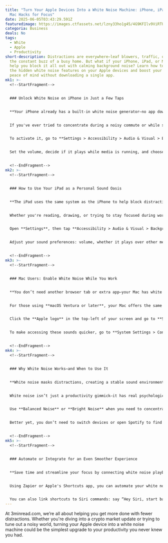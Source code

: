 ```yaml
---
title: "Turn Your Apple Devices Into a White Noise Machine: iPhone, iPad, and
  Mac Hacks for Focus"
date: 2025-06-05T03:43:29.591Z
featuredimage: https://images.ctfassets.net/lzny33ho1g45/4G9KFIlv9ViRTUq1nn9Ia0/8908162b925f6de5d613916c8cb96378/Best_Mac_productivity_apps.jpg?w=1520&fm=avif&q=31&fit=thumb&h=760
categoria: Business
deals: No
tags:
  - White
  - Apple
  - Productivity
short-description: Distractions are everywhere—leaf blowers, traffic, or even
  the constant buzz of a busy home. But what if your iPhone, iPad, or Mac could
  help you block it all out with calming background noise? Learn how to access
  the hidden white noise features on your Apple devices and boost your focus and
  peace of mind without downloading a single app.
mk1: >-
  <!--StartFragment-->


  ### Unlock White Noise on iPhone in Just a Few Taps


  **Your iPhone already has a built-in white noise generator—no app downloads needed.**


  If you've ever tried to concentrate during a noisy commute or while someone mows the lawn outside your window, you know the struggle. Thankfully, your iPhone has a hidden gem in the Accessibility settings: background sounds. Apple’s built-in white noise feature lets you play calming ambient noise straight from your phone.


  To activate it, go to **Settings > Accessibility > Audio & Visual > Background Sounds**. Flip the toggle switch to **on**, then choose your preferred sound. You’ll find options like **Balanced Noise**, **Bright Noise**, and natural environments like **Rain**, **Stream**, or **Fire**.


  Set the volume, decide if it plays while media is running, and choose whether the sounds should stop when your device is locked. Once activated, an **ear icon** will appear in the **Control Center**. Swipe down from the top-right corner, tap the ear icon, and you can control the sound anytime—change tracks, adjust volume, or turn it off completely.


  <!--EndFragment-->
mk2: >-
  <!--StartFragment-->


  ### How to Use Your iPad as a Personal Sound Oasis


  **The iPad uses the same system as the iPhone to help block distractions and improve concentration.**


  Whether you're reading, drawing, or trying to stay focused during work sessions, your iPad can be a white noise powerhouse. And just like the iPhone, the background sounds feature is built-in and easy to use.


  Open **Settings**, then tap **Accessibility > Audio & Visual > Background Sounds**. Turn the toggle on, then select your favorite ambient track. Apple offers both **environmental noise** options and **natural soundscapes**, giving you flexibility depending on your mood or task.


  Adjust your sound preferences: volume, whether it plays over other media, and if it should stop when the iPad is locked. You can also use the **Control Center’s ear icon** for quick access at any time. Swipe down from the top-right corner, and everything is at your fingertips—ideal for on-the-go relaxation or focus.


  <!--EndFragment-->
mk3: >-
  <!--StartFragment-->


  ### Mac Users: Enable White Noise While You Work


  **You don’t need another browser tab or extra app—your Mac has white noise built-in.**


  For those using **macOS Ventura or later**, your Mac offers the same suite of background sounds as your mobile devices. It’s a powerful focus tool, especially if you're working in a shared space or trying to maintain a calm, distraction-free environment.


  Click the **Apple logo** in the top-left of your screen and go to **System Settings > Accessibility > Audio**. Flip the **Background Sounds** toggle to on, pick your preferred sound, and adjust the volume to your liking. You also have the option to decide whether the sound should continue when your Mac is locked or in screen saver mode.


  To make accessing these sounds quicker, go to **System Settings > Control Center**, then under **Hearing**, enable **Show in Menu Bar**. An **ear icon** will now appear in the top-right corner of your screen, allowing you to toggle sounds, switch between tracks, and adjust volume without diving back into the settings menu.


  <!--EndFragment-->
mk4: >-
  <!--StartFragment-->


  ### Why White Noise Works—and When to Use It


  **White noise masks distractions, creating a stable sound environment that supports better focus and relaxation.**


  White noise isn’t just a productivity gimmick—it has real psychological and cognitive benefits. It works by creating a consistent audio backdrop that drowns out sudden, jarring noises. For remote workers, students, creatives, and even people just trying to fall asleep, white noise is a game changer.


  Use **Balanced Noise** or **Bright Noise** when you need to concentrate deeply—these frequencies mimic natural airflow or soft static. If you're trying to relax or sleep, **Rain** or **Fire** can offer a more comforting ambiance. The point is flexibility: Apple gives you multiple options so you can tailor the sound environment to your needs.


  Better yet, you don’t need to switch devices or open Spotify to find an hour-long looping track. Your Apple devices provide these benefits natively, offering one less reason to download another third-party app.


  <!--EndFragment-->
mk5: >-
  <!--StartFragment-->


  ### Automate or Integrate for an Even Smoother Experience


  **Save time and streamline your focus by connecting white noise playback to your workflow.**


  Using Zapier or Apple's Shortcuts app, you can automate your white noise setup. For instance, set a **Focus Mode** that automatically turns on background sounds when you start work. Or build a Shortcut that enables white noise whenever you open a productivity app like Notion or Pages.


  You can also link shortcuts to Siri commands: say “Hey Siri, start background noise,” and jump straight into a focused state. Pair that with automations like “Start white noise when connecting headphones” for a seamless transition into distraction-free mode.
---
```

At 3minread.com, we’re all about helping you get more done with fewer distractions. Whether you're diving into a crypto market update or trying to tune out a noisy world, turning your Apple device into a white noise machine could be the simplest upgrade to your productivity you never knew you had.

<!--EndFragment-->